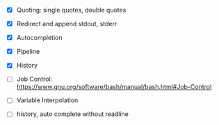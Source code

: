 - [x] Quoting: single quotes, double quotes
- [x] Redirect and append stdout, stderr
- [x] Autocompletion
- [x] Pipeline
- [x] History

- [ ] Job Control: https://www.gnu.org/software/bash/manual/bash.html#Job-Control
- [ ] Variable Interpolation
- [ ] history, auto complete without readline